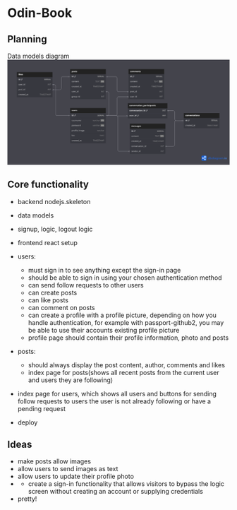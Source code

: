 # Odin-Book

## Planning

Data models diagram
![alt text](Odin-Book.png)

## Core functionality

- backend nodejs.skeleton
- data models
- signup, logic, logout logic
- frontend react setup

- users:

  - must sign in to see anything except the sign-in page
  - should be able to sign in using your chosen authentication method
  - can send follow requests to other users
  - can create posts
  - can like posts
  - can comment on posts
  - can create a profile with a profile picture, depending on how you handle authentication, for example with passport-github2, you may be able to use their accounts existing profile picture
  - profile page should contain their profile information, photo and posts

- posts:

  - should always display the post content, author, comments and likes
  - index page for posts(shows all recent posts from the current user and users they are following)

- index page for users, which shows all users and buttons for sending follow requests to users the user is not already following or have a pending request

- deploy

## Ideas

- make posts allow images
- allow users to send images as text
- allow users to update their profile photo
- - create a sign-in functionality that allows visitors to bypass the logic screen without creating an account or supplying credentials
- pretty!
